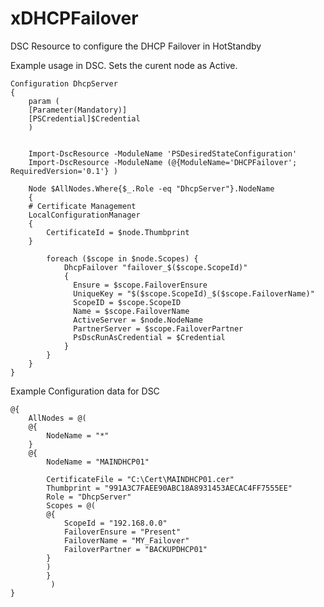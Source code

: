 # xDHCPFailover

DSC Resource to configure the DHCP Failover in HotStandby

Example usage in DSC.
Sets the curent node as Active.


	Configuration DhcpServer
	{
	    param (
		[Parameter(Mandatory)]
		[PSCredential]$Credential
	    )


	    Import-DscResource -ModuleName 'PSDesiredStateConfiguration'
	    Import-DscResource -ModuleName (@{ModuleName='DHCPFailover'; RequiredVersion='0.1'} )

	    Node $AllNodes.Where{$_.Role -eq "DhcpServer"}.NodeName
	    {
		# Certificate Management
		LocalConfigurationManager 
		{
		    CertificateId = $node.Thumbprint
		}

			foreach ($scope in $node.Scopes) {
				DhcpFailover "failover_$($scope.ScopeId)"
				{
				  Ensure = $scope.FailoverEnsure
				  UniqueKey = "$($scope.ScopeId)_$($scope.FailoverName)"
				  ScopeID = $scope.ScopeID
				  Name = $scope.FailoverName
				  ActiveServer = $node.NodeName
				  PartnerServer = $scope.FailoverPartner
				  PsDscRunAsCredential = $Credential
				}
			}
		}
	}


Example Configuration data for DSC

	@{
	    AllNodes = @(
		@{
		    NodeName = "*"            
		}
		@{
		    NodeName = "MAINDHCP01"
            
		    CertificateFile = "C:\Cert\MAINDHCP01.cer"
		    Thumbprint = "991A3C7FAEE90ABC18A8931453AECAC4FF7555EE"            
		    Role = "DhcpServer"
		    Scopes = @(
			@{
				ScopeId = "192.168.0.0"                    
				FailoverEnsure = "Present"
				FailoverName = "MY_Failover"
				FailoverPartner = "BACKUPDHCP01"
			}                
		    )            
        	}    
    	     )
	}
